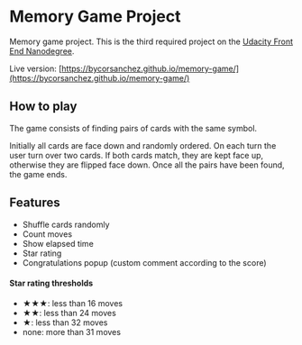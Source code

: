 # Memory Game Project

Memory game project. This is the third required project on the [Udacity Front End Nanodegree](https://eu.udacity.com/course/front-end-web-developer-nanodegree--nd001).

Live version: [https://bycorsanchez.github.io/memory-game/](https://bycorsanchez.github.io/memory-game/)

## How to play

The game consists of finding pairs of cards with the same symbol.  

Initially all cards are face down and randomly ordered. On each turn the user turn over two cards. If both cards match, they are kept face up, otherwise they are flipped face down. Once all the pairs have been found, the game ends.

## Features

* Shuffle cards randomly
* Count moves
* Show elapsed time
* Star rating
* Congratulations popup (custom comment according to the score)

#### Star rating thresholds

* ★★★: less than 16 moves
* ★★: less than 24 moves
* ★: less than 32 moves
* none: more than 31 moves
